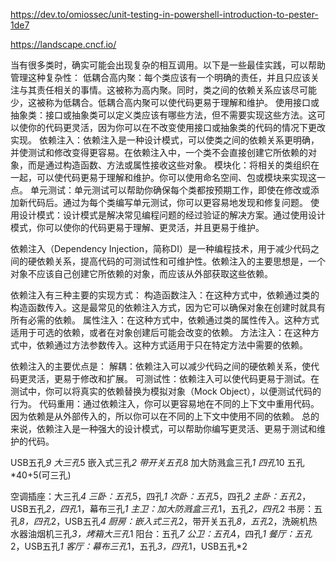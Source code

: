 https://dev.to/omiossec/unit-testing-in-powershell-introduction-to-pester-1de7

https://landscape.cncf.io/

当有很多类时，确实可能会出现复杂的相互调用。以下是一些最佳实践，可以帮助管理这种复杂性：
低耦合高内聚：每个类应该有一个明确的责任，并且只应该关注与其责任相关的事情。这被称为高内聚。同时，类之间的依赖关系应该尽可能少，这被称为低耦合。低耦合高内聚可以使代码更易于理解和维护。
使用接口或抽象类：接口或抽象类可以定义类应该有哪些方法，但不需要实现这些方法。这可以使你的代码更灵活，因为你可以在不改变使用接口或抽象类的代码的情况下更改实现。
依赖注入：依赖注入是一种设计模式，可以使类之间的依赖关系更明确，并使测试和修改变得更容易。在依赖注入中，一个类不会直接创建它所依赖的对象，而是通过构造函数、方法或属性接收这些对象。
模块化：将相关的类组织在一起，可以使代码更易于理解和维护。你可以使用命名空间、包或模块来实现这一点。
单元测试：单元测试可以帮助你确保每个类都按预期工作，即使在修改或添加新代码后。通过为每个类编写单元测试，你可以更容易地发现和修复问题。
使用设计模式：设计模式是解决常见编程问题的经过验证的解决方案。通过使用设计模式，你可以使你的代码更易于理解、更灵活，并且更易于维护。



依赖注入（Dependency Injection，简称DI）是一种编程技术，用于减少代码之间的硬依赖关系，提高代码的可测试性和可维护性。依赖注入的主要思想是，一个对象不应该自己创建它所依赖的对象，而应该从外部获取这些依赖。

依赖注入有三种主要的实现方式：
构造函数注入：在这种方式中，依赖通过类的构造函数传入。这是最常见的依赖注入方式，因为它可以确保对象在创建时就具有所有必需的依赖。
属性注入：在这种方式中，依赖通过类的属性传入。这种方式适用于可选的依赖，或者在对象创建后可能会改变的依赖。
方法注入：在这种方式中，依赖通过方法参数传入。这种方式适用于只在特定方法中需要的依赖。

依赖注入的主要优点是：
解耦：依赖注入可以减少代码之间的硬依赖关系，使代码更灵活，更易于修改和扩展。
可测试性：依赖注入可以使代码更易于测试。在测试中，你可以将真实的依赖替换为模拟对象（Mock Object），以便测试代码的行为。
代码重用：通过依赖注入，你可以更容易地在不同的上下文中重用代码。因为依赖是从外部传入的，所以你可以在不同的上下文中使用不同的依赖。
总的来说，依赖注入是一种强大的设计模式，可以帮助你编写更灵活、更易于测试和维护的代码。

USB五孔*9
大三孔*5
嵌入式三孔*2
带开关五孔*8
加大防溅盒三孔*1
四孔*10
五孔*40+5(可三孔)

空调插座：大三孔*4
三卧：五孔*5，四孔*1
次卧：五孔*5，四孔*2
主卧：五孔*2，USB五孔*2，四孔*1，幕布三孔*1
主卫：加大防溅盒三孔*1，五孔*2，四孔*2
书房：五孔*8，四孔*2，USB五孔*4
厨房：嵌入式三孔*2，带开关五孔*8，五孔*2，洗碗机热水器油烟机三孔*3，烤箱大三孔*1
阳台：五孔*7
公卫：五孔*4，四孔*1
餐厅：五孔*2，USB五孔*1
客厅：幕布三孔*1，五孔*3，四孔*1，USB五孔*2
